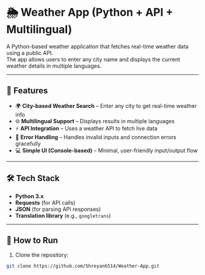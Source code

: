# 🌦️ Weather App (Python + API + Multilingual)

A Python-based weather application that fetches real-time weather data using a public API.  
The app allows users to enter any city name and displays the current weather details in multiple languages.

---

## 📌 Features

- 🌍 **City-based Weather Search** – Enter any city to get real-time weather info  
- 🌐 **Multilingual Support** – Displays results in multiple languages  
- ⚡ **API Integration** – Uses a weather API to fetch live data  
- 🧠 **Error Handling** – Handles invalid inputs and connection errors gracefully  
- 💻 **Simple UI (Console-based)** – Minimal, user-friendly input/output flow  

---

## 🛠️ Tech Stack

- **Python 3.x**
- **Requests** (for API calls)
- **JSON** (for parsing API responses)
- **Translation library** (e.g., `googletrans`)

---

## 🚀 How to Run

1. Clone the repository:
```bash
git clone https://github.com/Shreyan6514/Weather-App.git
